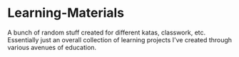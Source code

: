 # Learning-Materials
A bunch of random stuff created for different katas, classwork, etc. Essentially just an overall collection of learning projects I've created through various avenues of education.


